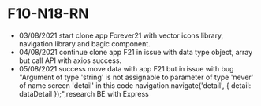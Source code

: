 # F10-N18-RN
- 03/08/2021 start clone app Forever21 with vector icons library, navigation library and bagic component.
- 04/08/2021 continue clone app F21 in issue with data type object, array but call API with axios success.
- 05/08/2021 success move data with app F21 but in issue with bug "Argument of type 'string' is not assignable to parameter of type 'never' of name screen 'detail' in this code navigation.navigate('detail', { detail: dataDetail });",research BE with Express